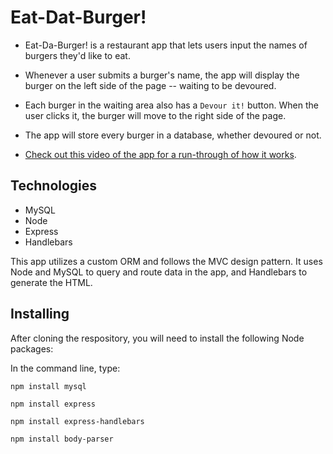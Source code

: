 # Eat-Dat-Burger!

* Eat-Da-Burger! is a restaurant app that lets users input the names of burgers they'd like to eat.

* Whenever a user submits a burger's name, the app will display the burger on the left side of the page -- waiting to be devoured.

* Each burger in the waiting area also has a `Devour it!` button. When the user clicks it, the burger will move to the right side of the page.

* The app will store every burger in a database, whether devoured or not.

* [Check out this video of the app for a run-through of how it works](burger_demo.mp4).

## Technologies

*   MySQL
*   Node
*   Express
*   Handlebars

This app utilizes a custom ORM and follows the MVC design pattern. It uses Node and MySQL to query and route data in the app, and Handlebars to generate the HTML.

## Installing

After cloning the respository, you will need to install the following Node packages:

In the command line, type:

```
npm install mysql
```
```
npm install express
```
```
npm install express-handlebars
```
```
npm install body-parser
```
